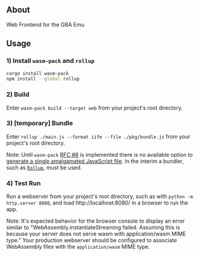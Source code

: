 ## About

Web Frontend for the GBA Emu

## Usage

### 1) Install `wasm-pack` and `rollup`

```bash
cargo install wasm-pack
npm install --global rollup
```

### 2) Build

Enter `wasm-pack build --target web` from your project's root directory.

### 3) [temporary] Bundle

Enter `rollup ./main.js --format iife --file ./pkg/bundle.js` from your project's root directory.

Note: Until `wasm-pack` [RFC #6](https://github.com/rustwasm/rfcs/blob/master/text/006-local-js-dependencies.md) is implemented there is no available option to [generate a single amalgamated JavaScript file](https://github.com/rustwasm/wasm-pack/issues/699).  In the interim a bundler, such as [`Rollup`](https://rollupjs.org/guide/en/#quick-start), must be used.

### 4) Test Run

Run a webserver from your project's root directory, such as with `python -m http.server 8080`, and load http://localhost:8080/ in a browser to run the app.

Note: It's expected behavior for the browser console to display an error similar to "WebAssembly.instantiateStreaming failed. Assuming this is because your server does not serve wasm with application/wasm MIME type."  Your production webserver should be configured to associate WebAssembly files with the `application/wasm` MIME type.
